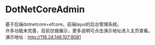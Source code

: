 # DotNetCoreAdmin
基于后端dotnetcore+efcore，前端layui的后台管理系统。<br>
许多功能未完善，目前仅做展示，更多说明可点击演示地址进入主页查看。<br>
演示地址：http://118.24.146.107:8081
